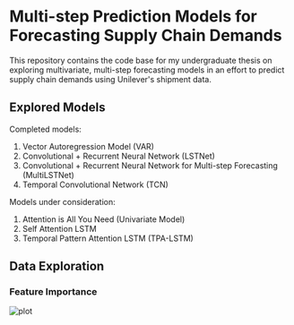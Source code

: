 # Multi-step Prediction Models for Forecasting Supply Chain Demands

This repository contains the code base for my undergraduate thesis on exploring multivariate,
multi-step forecasting models in an effort to predict supply chain demands using Unilever's shipment
data. 

## Explored Models

Completed models:

1. Vector Autoregression Model (VAR) 
2. Convolutional + Recurrent Neural Network (LSTNet)
3. Convolutional + Recurrent Neural Network for Multi-step Forecasting (MultiLSTNet)
4. Temporal Convolutional Network (TCN)

Models under consideration:

1. Attention is All You Need (Univariate Model)
2. Self Attention LSTM 
3. Temporal Pattern Attention LSTM (TPA-LSTM)

## Data Exploration
### Feature Importance
![plot]('figures/feature_importance_Case_UPC.png')